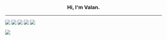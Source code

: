 <h3 align="center">Hi, I'm Valan.</h3>
<p align="center">
  
---
[![](https://img.shields.io/badge/Gmail-D14836?style=for-the-badge&logo=gmail&logoColor=white)](mailto://valanm22@gmail.com)
[![](https://img.shields.io/badge/Kaggle-20BEFF?style=for-the-badge&logo=Kaggle&logoColor=white)](https://www.kaggle.com/valan22)
[![](https://img.shields.io/badge/LinkedIn-0077B5?style=for-the-badge&logo=linkedin&logoColor=white)](https://www.linkedin.com/in/valan-baptist-mathuranayagam-42b620213/)
[![](https://img.shields.io/badge/Twitter-1DA1F2?style=for-the-badge&logo=twitter&logoColor=white)]()
[![](https://img.shields.io/badge/Stack_Overflow-FE7A16?style=for-the-badge&logo=stack-overflow&logoColor=white)](https://stackoverflow.com/users/17031913/valan)

![](https://c.tenor.com/BJ-9w-MUVCMAAAAC/tis100-sad.gif)

